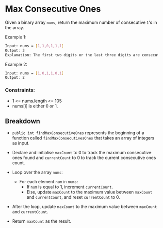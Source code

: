 # Max Consecutive Ones

Given a binary array `nums`, return the maximum number of consecutive `1`'s in the array.

Example 1:
```bash
Input: nums = [1,1,0,1,1,1]
Output: 3
Explanation: The first two digits or the last three digits are consecutive 1s. The maximum number of consecutive 1s is 3.
```

Example 2:
```bash
Input: nums = [1,0,1,1,0,1]
Output: 2
```

### Constraints:

* 1 <= nums.length <= 105
* nums[i] is either 0 or 1.


## Breakdown

* `public int findMaxConsecutiveOnes` represents the beginning of a function called  `findMaxConsecutivesOnes` that takes an array  of integers as input.

* Declare and initialise `maxCount` to 0 to track the maximum consecutive ones found and `currentCount` to 0 to track the current consecutive ones count.

* Loop over the array `nums`:
    * For each element `num` in `nums`:
        * If `num` is equal to 1, increment `currentCount`.
        * Else, update `maxCount` to the maximum value between `maxCount` and `currentCount`, and reset `currentCount` to 0.

* After the loop, update `maxCount` to the maximum value between `maxCount` and `currentCount`.

* Return `maxCount` as the result.